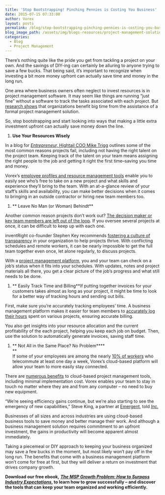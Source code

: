 ```yaml
---
title: 'Stop Bootstrapping! Pinching Pennies is Costing You Business'
date: 2015-07-15 07:33:00
author: Vorex
layout: posts
permalink: /blog/stop-bootstrapping-pinching-pennies-is-costing-you-business/
blog_image_path: /assets/img/blogs-resources/project-management-solution.jpg
categories:
  - Blog
  - Project Management
---
```



There’s nothing quite like the pride you get from tackling a project on your own. And the savings of DIY-ing can certainly be alluring to anyone trying to save a few bucks. That being said, it’s important to recognize when investing a bit more money upfront can actually save time and money in the long run.<!--more-->

One area where business owners often neglect to invest resources is in project management software. It may seem like things are running “just fine” without a software to track the tasks associated with each project. But [research shows](http://blog.capterra.com/surprising-project-management-statistics/) that organizations benefit big time from the assistance of a formal project management solution.

So, stop bootstrapping and start looking into ways that making a little extra investment upfront can actually save money down the line.

1. **Use Your Resources Wisely**

In a blog for [*Entrepreneur,* Hightail COO Mike Trigg](http://www.entrepreneur.com/article/246279) outlines some of the most common reasons projects fail, including not having the right talent on the project team. Keeping track of the talent on your team means assigning the right people to the job and getting it right the first time–saving you time and money.

Vorex’s [employee profiles and resource management tools](http://www.vorex.com/product/resource-allocation/) enable you to easily see who’s free to take on a new project and what skills and experience they’ll bring to the team. With an at-a-glance review of your staff’s skills and availability, you can make better decisions when it comes to bringing in an outside contractor or hiring new team members too.

1. ** Leave No Man (or Woman) Behindt**

Another common reason projects don’t work out? [The decision maker or key team members are left out of the loop](http://www.entrepreneur.com/article/246279). If you oversee several projects at once, it can be difficult to keep up with each one.

inventRight co-founder Stephen Key recommends [fostering a culture of transparency](http://www.entrepreneur.com/article/237817) in your organization to help projects thrive. With conflicting schedules and remote workers, it can be nearly impossible to get the full team together even once, let alone regularly, to discuss projects.

With a [project management platform](http://www.vorex.com/product/online-project-management/), you and your team can check on a job’s status when it fits into your schedules. With updates, notes and project materials all there, you get a clear picture of the job’s progress and what still needs to be done.

1. ** Easily Track Time and Billing**If putting together invoices for your customers takes almost as long as your project, it might be time to look for a better way of tracking hours and sending out bills.

First, make sure you’re accurately tracking employees’ time. A business management platform makes it easier for team members to [accurately log their hours](http://www.vorex.com/product/time-expense-tracking/) spent on various projects, ensuring accurate billing.

You also get insights into your resource allocation and the current profitability of the each project, helping you keep each job on budget. Then, use the solution to automatically generate invoices, saving staff time.

1. ** Not All in the Same Place? No Problem****
   <br>**
   <br> If some of your employees are among the nearly [10% of workers](http://www.wsj.com/news/articles/SB10001424127887324539404578342503214110478) who telecommute at least one day a week, Vorex&#8217;s cloud-based platform will allow your team to more easily stay connected.

There are [numerous benefits](http://technologyadvice.com/project-management/blog/benefits-cloud-based-project-management-software/) to cloud-based project management tools, including minimal implementation cost. Vorex enables your team to stay in touch no matter where they are and from any computer – no need to buy new equipment.

“We’re seeing efficiency gains continue, but we’re also starting to see the emergency of new capabilities,” Steve King, a partner at [Emergent](http://www.emergentresearch.com/), told [*Inc.*](http://www.inc.com/graham-winfrey/why-the-cloud-will-transform-small-business-by-2020.html)

Businesses of all sizes and across industries are using cloud-based business tools to save money and better manage their work. And although a business management solution requires commitment to an upfront investment, the gains in productivity will become apparent almost immediately.

Taking a piecemeal or DIY approach to keeping your business organized may save a few bucks in the moment, but most likely won’t pay off in the long run. The benefits that come with a business management platform won’t come for free at first, but they will deliver a return on investment that drives company growth.

**Download our free ebook,** [***The MSP Growth Problem: How to Surpass Industry Expectations***](http://vorex.hs-sites.com/the-msp-growth-problem-how-to-surpass-industry-expectations?__hstc=100746398.b2843db0333d5242d1d7cad84e1e93d1.1428948442272.1434416286408.1434481428312.32&amp;__hssc=100746398.9.1434481428312&amp;__hsfp=357257685)**, to learn how to grow successfully – and discover the tools that can keep your team organized and working efficiently.**